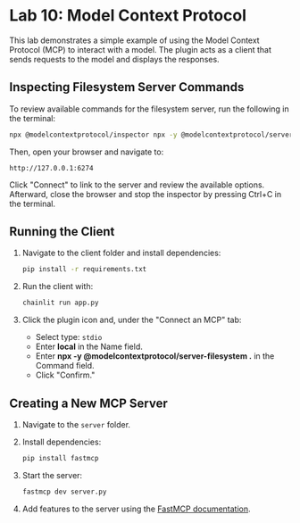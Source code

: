 # Lab 10: Model Context Protocol

This lab demonstrates a simple example of using the Model Context Protocol (MCP) to interact with a model. The plugin acts as a client that sends requests to the model and displays the responses.

## Inspecting Filesystem Server Commands

To review available commands for the filesystem server, run the following in the terminal:

```bash
npx @modelcontextprotocol/inspector npx -y @modelcontextprotocol/server-filesystem .
```

Then, open your browser and navigate to:

```
http://127.0.0.1:6274
```

Click "Connect" to link to the server and review the available options. Afterward, close the browser and stop the inspector by pressing Ctrl+C in the terminal.

## Running the Client

1. Navigate to the client folder and install dependencies:

   ```bash
   pip install -r requirements.txt
   ```

2. Run the client with:

   ```bash
   chainlit run app.py
   ```

3. Click the plugin icon and, under the "Connect an MCP" tab:
   - Select type: `stdio`
   - Enter **local** in the Name field.
   - Enter **npx -y @modelcontextprotocol/server-filesystem .** in the Command field.
   - Click "Confirm."

## Creating a New MCP Server

1. Navigate to the `server` folder.

2. Install dependencies:

   ```bash
   pip install fastmcp
   ```

3. Start the server:

   ```bash
   fastmcp dev server.py
   ```

4. Add features to the server using the [FastMCP documentation](https://github.com/jlowin/fastmcp).